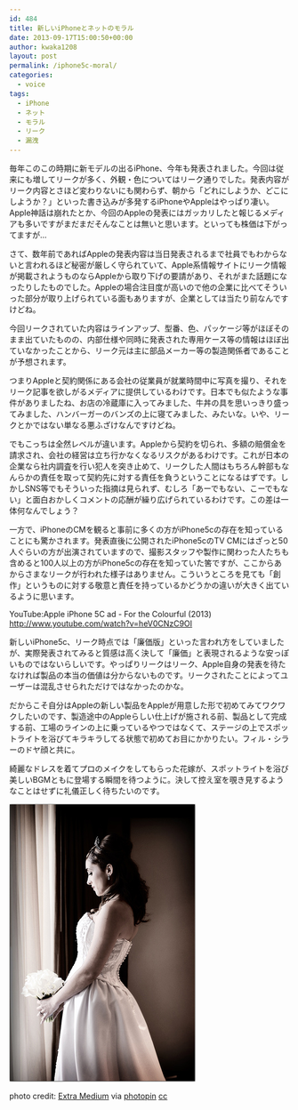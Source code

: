 ```yaml
---
id: 484
title: 新しいiPhoneとネットのモラル
date: 2013-09-17T15:00:50+00:00
author: kwaka1208
layout: post
permalink: /iphone5c-moral/
categories:
  - voice
tags:
  - iPhone
  - ネット
  - モラル
  - リーク
  - 漏洩
---
```

毎年このこの時期に新モデルの出るiPhone、今年も発表されました。今回は従来にも増してリークが多く、外観・色についてはリーク通りでした。発表内容がリーク内容とさほど変わりないにも関わらず、朝から「どれにしようか、どこにしようか？」といった書き込みが多発するiPhoneやAppleはやっぱり凄い。Apple神話は崩れたとか、今回のAppleの発表にはガッカリしたと報じるメディアも多いですがまだまだそんなことは無いと思います。といっても株価は下がってますが...

さて、数年前であればAppleの発表内容は当日発表されるまで社員でもわからないと言われるほど秘密が厳しく守られていて、Apple系情報サイトにリーク情報が掲載されようものならAppleから取り下げの要請があり、それがまた話題になったりしたものでした。Appleの場合注目度が高いので他の企業に比べてそういった部分が取り上げられている面もありますが、企業としては当たり前なんですけどね。

今回リークされていた内容はラインアップ、型番、色、パッケージ等がほぼそのまま出ていたものの、内部仕様や同時に発表された専用ケース等の情報はほぼ出ていなかったことから、リーク元は主に部品メーカー等の製造関係者であることが予想されます。

つまりAppleと契約関係にある会社の従業員が就業時間中に写真を撮り、それをリーク記事を欲しがるメディアに提供しているわけです。日本でも似たような事件がありましたね、お店の冷蔵庫に入ってみました、牛丼の具を思いっきり盛ってみました、ハンバーガーのバンズの上に寝てみました、みたいな。いや、リークとかではない単なる悪ふざけなんですけどね。

でもこっちは全然レベルが違います。Appleから契約を切られ、多額の賠償金を請求され、会社の経営は立ち行かなくなるリスクがあるわけです。これが日本の企業なら社内調査を行い犯人を突き止めて、リークした人間はもちろん幹部もなんらかの責任を取って契約先に対する責任を負うということになるはずです。しかしSNS等でもそういった指摘は見られず、むしろ「あーでもない、こーでもない」と面白おかしくコメントの応酬が繰り広げられているわけです。この差は一体何なんでしょう？

一方で、iPhoneのCMを観ると事前に多くの方がiPhone5cの存在を知っていることにも驚かされます。発表直後に公開されたiPhone5cのTV CMにはざっと50人ぐらいの方が出演されていますので、撮影スタッフや製作に関わった人たちも含めると100人以上の方がiPhone5cの存在を知っていた筈ですが、ここからあからさまなリークが行われた様子はありません。こういうところを見ても「創作」というものに対する敬意と責任を持っているかどうかの違いが大きく出ているように思います。

YouTube:Apple iPhone 5C ad - For the Colourful (2013)
http://www.youtube.com/watch?v=heV0CNzC9OI

新しいiPhone5c、リーク時点では「廉価版」といった言われ方をしていましたが、実際発表されてみると質感は高く決して「廉価」と表現されるような安っぽいものではないらしいです。やっぱりリークはリーク、Apple自身の発表を待たなければ製品の本当の価値は分からないものです。リークされたことによってユーザーは混乱させられただけではなかったのかな。

だからこそ自分はAppleの新しい製品をAppleが用意した形で初めてみてワクワクしたいのです、製造途中のAppleらしい仕上げが施される前、製品として完成する前、工場のラインの上に乗っているやつではなくて、ステージの上でスポットライトを浴びてキラキラしてる状態で初めてお目にかかりたい。フィル・シラーのドヤ顔と共に。

綺麗なドレスを着てプロのメイクをしてもらった花嫁が、スポットライトを浴び美しいBGMともに登場する瞬間を待つように。決して控え室を覗き見するようなことはせずに礼儀正しく待ちたいのです。

![bride](/assets/images/2013/09/medium_457901905.jpg)

photo credit: [Extra Medium](http://www.flickr.com/photos/johnmueller/457901905/) via [photopin](http://photopin.com) [cc](http://creativecommons.org/licenses/by-nc-nd/2.0/)